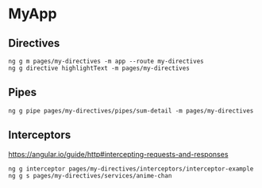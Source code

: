 # MyApp

## Directives

    ng g m pages/my-directives -m app --route my-directives
    ng g directive highlightText -m pages/my-directives

## Pipes

    ng g pipe pages/my-directives/pipes/sum-detail -m pages/my-directives

## Interceptors

https://angular.io/guide/http#intercepting-requests-and-responses

    ng g interceptor pages/my-directives/interceptors/interceptor-example
    ng g s pages/my-directives/services/anime-chan

